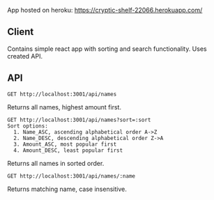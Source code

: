 App hosted on heroku: https://cryptic-shelf-22066.herokuapp.com/

## Client

Contains simple react app with sorting and search functionality. Uses created API.

## API

```
GET http://localhost:3001/api/names
```
Returns all names, highest amount first.

```
GET http://localhost:3001/api/names?sort=:sort
Sort options: 
  1. Name_ASC, ascending alphabetical order A->Z
  2. Name_DESC, descending alphabetical order Z->A
  3. Amount_ASC, most popular first
  4. Amount_DESC, least popular first
```

Returns all names in sorted order.

```
GET http://localhost:3001/api/names/:name
```
Returns matching name, case insensitive. 
